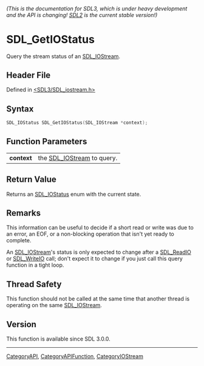 ###### (This is the documentation for SDL3, which is under heavy development and the API is changing! [SDL2](https://wiki.libsdl.org/SDL2/) is the current stable version!)
# SDL_GetIOStatus

Query the stream status of an [SDL_IOStream](SDL_IOStream).

## Header File

Defined in [<SDL3/SDL_iostream.h>](https://github.com/libsdl-org/SDL/blob/main/include/SDL3/SDL_iostream.h)

## Syntax

```c
SDL_IOStatus SDL_GetIOStatus(SDL_IOStream *context);
```

## Function Parameters

|                 |                                            |
| --------------- | ------------------------------------------ |
| **context**     | the [SDL_IOStream](SDL_IOStream) to query. |

## Return Value

Returns an [SDL_IOStatus](SDL_IOStatus) enum with the current state.

## Remarks

This information can be useful to decide if a short read or write was due
to an error, an EOF, or a non-blocking operation that isn't yet ready to
complete.

An [SDL_IOStream](SDL_IOStream)'s status is only expected to change after a
[SDL_ReadIO](SDL_ReadIO) or [SDL_WriteIO](SDL_WriteIO) call; don't expect
it to change if you just call this query function in a tight loop.

## Thread Safety

This function should not be called at the same time that another thread is
operating on the same [SDL_IOStream](SDL_IOStream).

## Version

This function is available since SDL 3.0.0.

----
[CategoryAPI](CategoryAPI), [CategoryAPIFunction](CategoryAPIFunction), [CategoryIOStream](CategoryIOStream)

